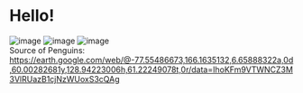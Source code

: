 # Hello!
![image](https://github.com/YuXushi/HelloWorld/assets/150656566/d182d714-57ae-4afe-81da-239d0e504f0e)
![image](https://github.com/YuXushi/HelloWorld/assets/150656566/8965d14d-3343-40ba-9101-5eae602f1b7e) ![image](https://github.com/YuXushi/HelloWorld/assets/150656566/7dc83303-dc7c-48b2-bd28-83d3b2b74b07)
<br> Source of Penguins: https://earth.google.com/web/@-77.55486673,166.1635132,6.65888322a,0d,60.00282681y,128.94223006h,61.22249078t,0r/data=IhoKFm9VTWNCZ3M3VlRUazB1cjNzWUoxS3cQAg

